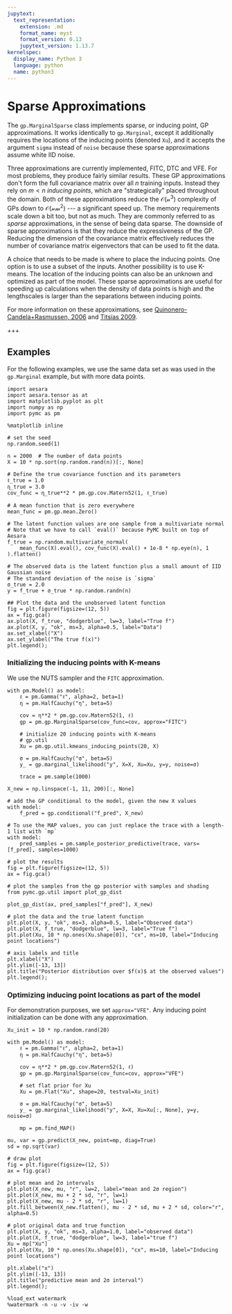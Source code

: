 ```yaml
---
jupytext:
  text_representation:
    extension: .md
    format_name: myst
    format_version: 0.13
    jupytext_version: 1.13.7
kernelspec:
  display_name: Python 3
  language: python
  name: python3
---
```


# Sparse Approximations


The `gp.MarginalSparse` class implements sparse, or inducing point, GP approximations.  It works identically to `gp.Marginal`, except it additionally requires the locations of the inducing points (denoted `Xu`), and it accepts the argument `sigma` instead of `noise` because these sparse approximations assume white IID noise.

Three approximations are currently implemented, FITC, DTC and VFE.  For most problems, they produce fairly similar results.  These GP approximations don't form the full covariance matrix over all $n$ training inputs.  Instead they rely on $m < n$ *inducing points*, which are "strategically" placed throughout the domain.  Both of these approximations reduce the $\mathcal{O(n^3)}$ complexity of GPs down to $\mathcal{O(nm^2)}$ --- a significant speed up.  The memory requirements scale down a bit too, but not as much.  They are commonly referred to as *sparse* approximations, in the sense of being data sparse.  The downside of sparse approximations is that they reduce the expressiveness of the GP.  Reducing the dimension of the covariance matrix effectively reduces the number of covariance matrix eigenvectors that can be used to fit the data.  

A choice that needs to be made is where to place the inducing points.  One option is to use a subset of the inputs.  Another possibility is to use K-means.  The location of the inducing points can also be an unknown and optimized as part of the model.  These sparse approximations are useful for speeding up calculations when the density of data points is high and the lengthscales is larger than the separations between inducing points. 

For more information on these approximations, see [Quinonero-Candela+Rasmussen, 2006](http://www.jmlr.org/papers/v6/quinonero-candela05a.html) and [Titsias 2009](https://pdfs.semanticscholar.org/9c13/b87b5efb4bb011acc89d90b15f637fa48593.pdf).

+++

## Examples

For the following examples, we use the same data set as was used in the `gp.Marginal` example, but with more data points.

```{code-cell} ipython3
import aesara
import aesara.tensor as at
import matplotlib.pyplot as plt
import numpy as np
import pymc as pm

%matplotlib inline
```

```{code-cell} ipython3
# set the seed
np.random.seed(1)

n = 2000  # The number of data points
X = 10 * np.sort(np.random.rand(n))[:, None]

# Define the true covariance function and its parameters
ℓ_true = 1.0
η_true = 3.0
cov_func = η_true**2 * pm.gp.cov.Matern52(1, ℓ_true)

# A mean function that is zero everywhere
mean_func = pm.gp.mean.Zero()

# The latent function values are one sample from a multivariate normal
# Note that we have to call `eval()` because PyMC built on top of Aesara
f_true = np.random.multivariate_normal(
    mean_func(X).eval(), cov_func(X).eval() + 1e-8 * np.eye(n), 1
).flatten()

# The observed data is the latent function plus a small amount of IID Gaussian noise
# The standard deviation of the noise is `sigma`
σ_true = 2.0
y = f_true + σ_true * np.random.randn(n)

## Plot the data and the unobserved latent function
fig = plt.figure(figsize=(12, 5))
ax = fig.gca()
ax.plot(X, f_true, "dodgerblue", lw=3, label="True f")
ax.plot(X, y, "ok", ms=3, alpha=0.5, label="Data")
ax.set_xlabel("X")
ax.set_ylabel("The true f(x)")
plt.legend();
```

### Initializing the inducing points with K-means

We use the NUTS sampler and the `FITC` approximation.

```{code-cell} ipython3
with pm.Model() as model:
    ℓ = pm.Gamma("ℓ", alpha=2, beta=1)
    η = pm.HalfCauchy("η", beta=5)

    cov = η**2 * pm.gp.cov.Matern52(1, ℓ)
    gp = pm.gp.MarginalSparse(cov_func=cov, approx="FITC")

    # initialize 20 inducing points with K-means
    # gp.util
    Xu = pm.gp.util.kmeans_inducing_points(20, X)

    σ = pm.HalfCauchy("σ", beta=5)
    y_ = gp.marginal_likelihood("y", X=X, Xu=Xu, y=y, noise=σ)

    trace = pm.sample(1000)
```

```{code-cell} ipython3
X_new = np.linspace(-1, 11, 200)[:, None]

# add the GP conditional to the model, given the new X values
with model:
    f_pred = gp.conditional("f_pred", X_new)

# To use the MAP values, you can just replace the trace with a length-1 list with `mp`
with model:
    pred_samples = pm.sample_posterior_predictive(trace, vars=[f_pred], samples=1000)
```

```{code-cell} ipython3
# plot the results
fig = plt.figure(figsize=(12, 5))
ax = fig.gca()

# plot the samples from the gp posterior with samples and shading
from pymc.gp.util import plot_gp_dist

plot_gp_dist(ax, pred_samples["f_pred"], X_new)

# plot the data and the true latent function
plt.plot(X, y, "ok", ms=3, alpha=0.5, label="Observed data")
plt.plot(X, f_true, "dodgerblue", lw=3, label="True f")
plt.plot(Xu, 10 * np.ones(Xu.shape[0]), "cx", ms=10, label="Inducing point locations")

# axis labels and title
plt.xlabel("X")
plt.ylim([-13, 13])
plt.title("Posterior distribution over $f(x)$ at the observed values")
plt.legend();
```

### Optimizing inducing point locations as part of the model

For demonstration purposes, we set `approx="VFE"`.  Any inducing point initialization can be done with any approximation.

```{code-cell} ipython3
Xu_init = 10 * np.random.rand(20)

with pm.Model() as model:
    ℓ = pm.Gamma("ℓ", alpha=2, beta=1)
    η = pm.HalfCauchy("η", beta=5)

    cov = η**2 * pm.gp.cov.Matern52(1, ℓ)
    gp = pm.gp.MarginalSparse(cov_func=cov, approx="VFE")

    # set flat prior for Xu
    Xu = pm.Flat("Xu", shape=20, testval=Xu_init)

    σ = pm.HalfCauchy("σ", beta=5)
    y_ = gp.marginal_likelihood("y", X=X, Xu=Xu[:, None], y=y, noise=σ)

    mp = pm.find_MAP()
```

```{code-cell} ipython3
mu, var = gp.predict(X_new, point=mp, diag=True)
sd = np.sqrt(var)

# draw plot
fig = plt.figure(figsize=(12, 5))
ax = fig.gca()

# plot mean and 2σ intervals
plt.plot(X_new, mu, "r", lw=2, label="mean and 2σ region")
plt.plot(X_new, mu + 2 * sd, "r", lw=1)
plt.plot(X_new, mu - 2 * sd, "r", lw=1)
plt.fill_between(X_new.flatten(), mu - 2 * sd, mu + 2 * sd, color="r", alpha=0.5)

# plot original data and true function
plt.plot(X, y, "ok", ms=3, alpha=1.0, label="observed data")
plt.plot(X, f_true, "dodgerblue", lw=3, label="true f")
Xu = mp["Xu"]
plt.plot(Xu, 10 * np.ones(Xu.shape[0]), "cx", ms=10, label="Inducing point locations")

plt.xlabel("x")
plt.ylim([-13, 13])
plt.title("predictive mean and 2σ interval")
plt.legend();
```

```{code-cell} ipython3
%load_ext watermark
%watermark -n -u -v -iv -w
```
